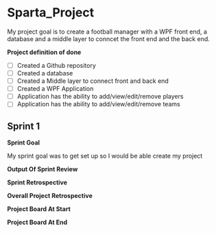 # Sparta_Project
My project goal is to create a football manager with a WPF front end, a database and a middle layer to conncet the front end and the back end. 

**Project definition of done**
- [ ] Created a Github repository
- [ ] Created a database
- [ ] Created a Middle layer to connect front and back end
- [ ] Created a WPF Application
- [ ] Application has the ability to add/view/edit/remove players
- [ ] Application has the ability to add/view/edit/remove teams

## Sprint 1

**Sprint Goal**

My sprint goal was to get set up so I would be able create my project

**Output Of Sprint Review**

**Sprint Retrospective**

**Overall Project Retrospective**

**Project Board At Start**

**Project Board At End**
